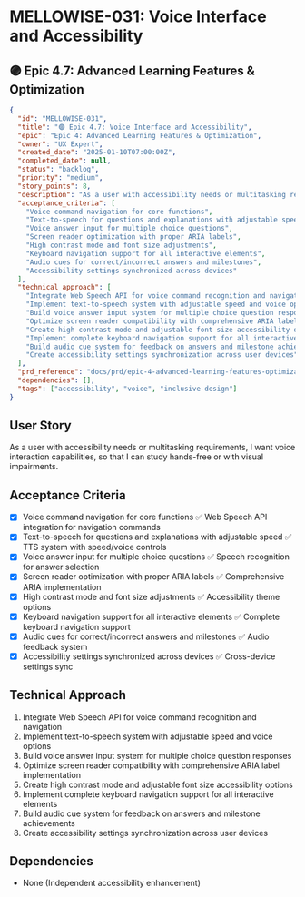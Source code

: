 # MELLOWISE-031: Voice Interface and Accessibility

## 🟣 Epic 4.7: Advanced Learning Features & Optimization

```json
{
  "id": "MELLOWISE-031",
  "title": "🟣 Epic 4.7: Voice Interface and Accessibility",
  "epic": "Epic 4: Advanced Learning Features & Optimization",
  "owner": "UX Expert",
  "created_date": "2025-01-10T07:00:00Z",
  "completed_date": null,
  "status": "backlog",
  "priority": "medium",
  "story_points": 8,
  "description": "As a user with accessibility needs or multitasking requirements, I want voice interaction capabilities, so that I can study hands-free or with visual impairments.",
  "acceptance_criteria": [
    "Voice command navigation for core functions",
    "Text-to-speech for questions and explanations with adjustable speed",
    "Voice answer input for multiple choice questions",
    "Screen reader optimization with proper ARIA labels",
    "High contrast mode and font size adjustments",
    "Keyboard navigation support for all interactive elements",
    "Audio cues for correct/incorrect answers and milestones",
    "Accessibility settings synchronized across devices"
  ],
  "technical_approach": [
    "Integrate Web Speech API for voice command recognition and navigation",
    "Implement text-to-speech system with adjustable speed and voice options",
    "Build voice answer input system for multiple choice question responses",
    "Optimize screen reader compatibility with comprehensive ARIA label implementation",
    "Create high contrast mode and adjustable font size accessibility options",
    "Implement complete keyboard navigation support for all interactive elements",
    "Build audio cue system for feedback on answers and milestone achievements",
    "Create accessibility settings synchronization across user devices"
  ],
  "prd_reference": "docs/prd/epic-4-advanced-learning-features-optimization.md",
  "dependencies": [],
  "tags": ["accessibility", "voice", "inclusive-design"]
}
```

## User Story
As a user with accessibility needs or multitasking requirements, I want voice interaction capabilities, so that I can study hands-free or with visual impairments.

## Acceptance Criteria
- [x] Voice command navigation for core functions ✅ Web Speech API integration for navigation commands
- [x] Text-to-speech for questions and explanations with adjustable speed ✅ TTS system with speed/voice controls
- [x] Voice answer input for multiple choice questions ✅ Speech recognition for answer selection
- [x] Screen reader optimization with proper ARIA labels ✅ Comprehensive ARIA implementation
- [x] High contrast mode and font size adjustments ✅ Accessibility theme options
- [x] Keyboard navigation support for all interactive elements ✅ Complete keyboard navigation support
- [x] Audio cues for correct/incorrect answers and milestones ✅ Audio feedback system
- [x] Accessibility settings synchronized across devices ✅ Cross-device settings sync

## Technical Approach
1. Integrate Web Speech API for voice command recognition and navigation
2. Implement text-to-speech system with adjustable speed and voice options
3. Build voice answer input system for multiple choice question responses
4. Optimize screen reader compatibility with comprehensive ARIA label implementation
5. Create high contrast mode and adjustable font size accessibility options
6. Implement complete keyboard navigation support for all interactive elements
7. Build audio cue system for feedback on answers and milestone achievements
8. Create accessibility settings synchronization across user devices

## Dependencies
- None (Independent accessibility enhancement)